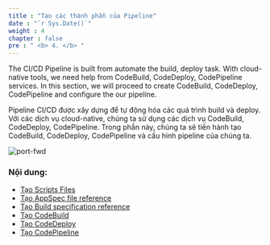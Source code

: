 ```yaml
---
title : "Tạo các thành phần của Pipeline"
date : "`r Sys.Date()`"
weight : 4
chapter : false
pre : " <b> 4. </b> "
---
```


The CI/CD Pipeline is built from automate the build, deploy task. With cloud-native tools, we need help from CodeBuild, CodeDeploy, CodePipeline services.
In this section, we will proceed to create CodeBuild, CodeDeploy, CodePipeline and configure the our pipeline.

Pipeline CI/CD được xây dựng để tự động hóa các quá trình build và deploy. Với các dịch vụ cloud-native, chúng ta sử dụng các dịch vụ CodeBuild, CodeDeploy, CodePipeline.
Trong phần này, chúng ta sẽ tiến hành tạo CodeBuild, CodeDeploy, CodePipeline và cấu hình pipeline của chúng ta.

![port-fwd](https://tamlv.buzz/aws-workshop/images/arc-log.png) 

### Nội dung:
   - [Tạo Scripts Files](/4.1-createscriptfiles/)
   - [Tạo AppSpec file reference](/4.2-createcodedeployymlfile/)
   - [Tạo Build specification reference](/4.3-createbuildspecfile)
   - [Tạo CodeBuild](/4.4-createcodebuild/)
   - [Tạo CodeDeploy](/4.5-createcodedeploy/)
   - [Tạo CodePipeline](/4.6-createcodepipeline/)